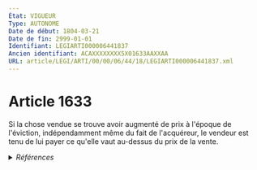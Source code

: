 ```yaml
---
État: VIGUEUR
Type: AUTONOME
Date de début: 1804-03-21
Date de fin: 2999-01-01
Identifiant: LEGIARTI000006441837
Ancien identifiant: ACAXXXXXXXX5X01633AAXXAA
URL: article/LEGI/ARTI/00/00/06/44/18/LEGIARTI000006441837.xml
---
```


<h1>Article 1633</h1>

Si la chose vendue se trouve avoir augmenté de prix à l'époque de l'éviction,
indépendamment même du fait de l'acquéreur, le vendeur est tenu de lui payer ce
qu'elle vaut au-dessus du prix de la vente.


<details>
  <summary><em>Références</em></summary>

  <h2>Références faites par l'article</h2>
  
  <ul>
    <li>
      CODIFICATION source Loi 1804-03-06
    </li>
    <li>
      CREATION source Loi 1804-03-06 promulguée le 16 mars 1804
    </li>
  </ul>
</details>
